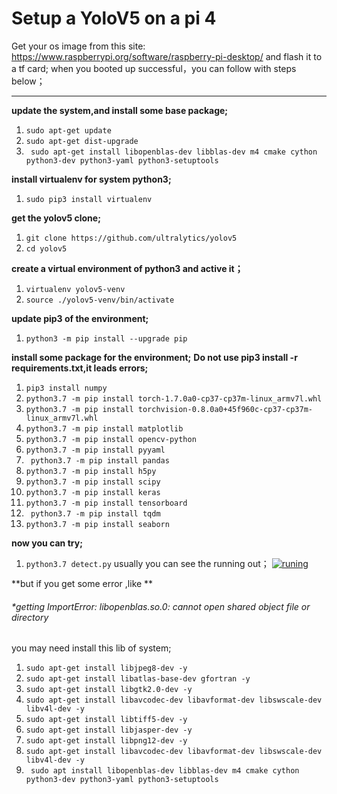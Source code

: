 # Setup a YoloV5 on a pi 4

Get your os image from this site:
https://www.raspberrypi.org/software/raspberry-pi-desktop/
and flash it to a tf card;
when you booted up successful，you can follow with steps below；


------------

**update the system,and install some base package;**

1.  `sudo apt-get update`
2. `sudo apt-get dist-upgrade`
3. ` sudo apt-get install libopenblas-dev libblas-dev m4 cmake cython python3-dev python3-yaml python3-setuptools`

**install virtualenv for system python3;**
1. `sudo pip3 install virtualenv`

**get the yolov5 clone;**
1. `git clone https://github.com/ultralytics/yolov5`
2. `cd yolov5`

**create a virtual environment of python3 and active it；**
1. `virtualenv yolov5-venv`
2. `source ./yolov5-venv/bin/activate`

**update pip3 of the environment;**
1. `python3 -m pip install --upgrade pip`

**install some package for  the environment;**
**Do not use pip3 install -r requirements.txt,it leads errors;**
1. `pip3 install numpy`
2. `python3.7 -m pip install torch-1.7.0a0-cp37-cp37m-linux_armv7l.whl`
3. `python3.7 -m pip install torchvision-0.8.0a0+45f960c-cp37-cp37m-linux_armv7l.whl`
4. `python3.7 -m pip install matplotlib`
5. `python3.7 -m pip install opencv-python`
6. `python3.7 -m pip install pyyaml`
7. ` python3.7 -m pip install pandas`
8. `python3.7 -m pip install h5py`
9. `python3.7 -m pip install scipy`
10. `python3.7 -m pip install keras`
11. `python3.7 -m pip install tensorboard`
12. ` python3.7 -m pip install tqdm`
13. `python3.7 -m pip install seaborn`

**now you can try;**
1. `python3.7 detect.py`
usually you can see the running out；
[![runing](https://img.alicdn.com/imgextra/i3/431374812/O1CN011lPwL2rsnalzmqQ_!!431374812.jpg "runing")](https://img.alicdn.com/imgextra/i3/431374812/O1CN011lPwL2rsnalzmqQ_!!431374812.jpg "runing")


**but if you get some error ,like **
###### *getting ImportError: libopenblas.so.0: cannot open shared object file or directory
you may need install this lib of system;

1. `sudo apt-get install libjpeg8-dev -y`
2. `sudo apt-get install libatlas-base-dev gfortran -y`
3. `sudo apt-get install libgtk2.0-dev -y`
4. `sudo apt-get install libavcodec-dev libavformat-dev libswscale-dev libv4l-dev -y`
5. `sudo apt-get install libtiff5-dev -y`
6. `sudo apt-get install libjasper-dev -y`
7. `sudo apt-get install libpng12-dev -y`
8. `sudo apt-get install libavcodec-dev libavformat-dev libswscale-dev libv4l-dev -y`
9. ` sudo apt install libopenblas-dev libblas-dev m4 cmake cython python3-dev python3-yaml python3-setuptools`

